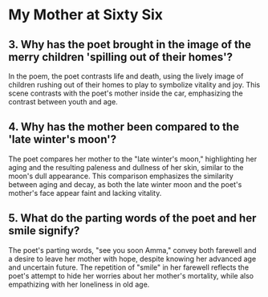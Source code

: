 # My Mother at Sixty Six 
## 3. Why has the poet brought in the image of the merry children 'spilling out of their homes'? 
In the poem, the poet contrasts life and death, using the lively image of children rushing out of their homes to play to symbolize vitality and joy. This scene contrasts with the poet's mother inside the car, emphasizing the contrast between youth and age.

## 4. Why has the mother been compared to the 'late winter's moon'? 
The poet compares her mother to the "late winter's moon," highlighting her aging and the resulting paleness and dullness of her skin, similar to the moon's dull appearance. This comparison emphasizes the similarity between aging and decay, as both the late winter moon and the poet's mother's face appear faint and lacking vitality.

## 5. What do the parting words of the poet and her smile signify? 
The poet's parting words, "see you soon Amma," convey both farewell and a desire to leave her mother with hope, despite knowing her advanced age and uncertain future. The repetition of "smile" in her farewell reflects the poet's attempt to hide her worries about her mother's mortality, while also empathizing with her loneliness in old age.